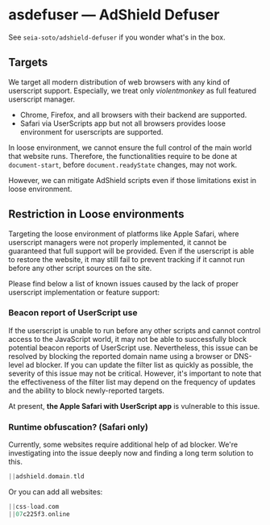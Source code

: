 # asdefuser — AdShield Defuser

See `seia-soto/adshield-defuser` if you wonder what's in the box.

## Targets

We target all modern distribution of web browsers with any kind of userscript support.
Especially, we treat only *violentmonkey* as full featured userscript manager.

- Chrome, Firefox, and all browsers with their backend are supported.
- Safari via UserScripts app but not all browsers provides loose environment for userscripts are supported.

In loose environment, we cannot ensure the full control of the main world that website runs.
Therefore, the functionalities require to be done at `document-start`, before `document.readyState` changes, may not work.

However, we can mitigate AdShield scripts even if those limitations exist in loose environment.

## Restriction in Loose environments

Targeting the loose environment of platforms like Apple Safari, where userscript managers were not properly implemented, it cannot be guaranteed that full support will be provided.
Even if the userscript is able to restore the website, it may still fail to prevent tracking if it cannot run before any other script sources on the site.

Please find below a list of known issues caused by the lack of proper userscript implementation or feature support:

### Beacon report of UserScript use

If the userscript is unable to run before any other scripts and cannot control access to the JavaScript world, it may not be able to successfully block potential beacon reports of UserScript use.
Nevertheless, this issue can be resolved by blocking the reported domain name using a browser or DNS-level ad blocker.
If you can update the filter list as quickly as possible, the severity of this issue may not be critical.
However, it's important to note that the effectiveness of the filter list may depend on the frequency of updates and the ability to block newly-reported targets.

At present, **the Apple Safari with UserScript app** is vulnerable to this issue.

### Runtime obfuscation? (Safari only)

Currently, some websites require additional help of ad blocker.
We're investigating into the issue deeply now and finding a long term solution to this.

```adb
||adshield.domain.tld
```

Or you can add all websites:

```adb
||css-load.com
||07c225f3.online
```
